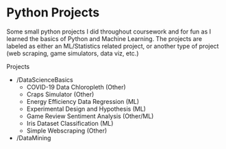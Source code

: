 # Python Projects
Some small python projects I did throughout coursework and for fun as I learned the basics of Python and Machine Learning. The projects are labeled as either an ML/Statistics related project, or another type of project (web scraping, game simulators, data viz, etc.) 

Projects
- /DataScienceBasics
  - COVID-19 Data Chloropleth (Other)
  - Craps Simulator (Other)
  - Energy Efficiency Data Regression (ML)
  - Experimental Design and Hypothesis (ML)
  - Game Review Sentiment Analysis (Other/ML)
  - Iris Dataset Classification (ML)
  - Simple Webscraping (Other)
- /DataMining

